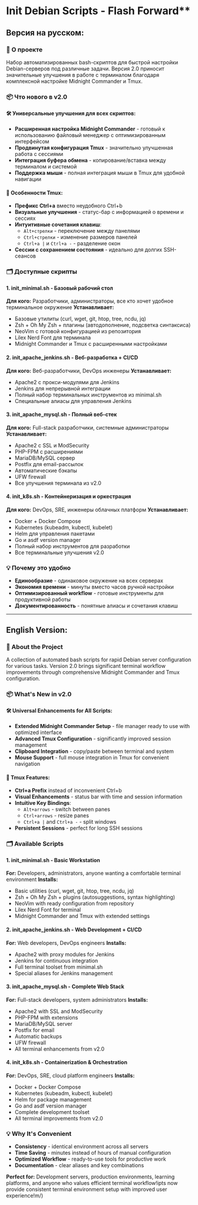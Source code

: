# Init Debian Scripts - Flash Forward**

## Версия на русском:


### 🚀 О проекте
Набор автоматизированных bash-скриптов для быстрой настройки Debian-серверов под различные задачи. Версия 2.0 приносит значительные улучшения в работе с терминалом благодаря комплексной настройке Midnight Commander и Tmux.

### 📦 Что нового в v2.0

#### 🛠 Универсальные улучшения для всех скриптов:
- **Расширенная настройка Midnight Commander** - готовый к использованию файловый менеджер с оптимизированным интерфейсом
- **Продвинутая конфигурация Tmux** - значительно улучшенная работа с сессиями
- **Интеграция буфера обмена** - копирование/вставка между терминалом и системой
- **Поддержка мыши** - полная интеграция мыши в Tmux для удобной навигации

#### 🎯 Особенности Tmux:
- **Префикс Ctrl+a** вместо неудобного Ctrl+b
- **Визуальные улучшения** - статус-бар с информацией о времени и сессиях
- **Интуитивные сочетания клавиш**:
  - `Alt+стрелки` - переключение между панелями
  - `Ctrl+стрелки` - изменение размеров панелей
  - `Ctrl+a |` и `Ctrl+a -` - разделение окон
- **Сессии с сохранением состояния** - идеально для долгих SSH-сеансов

### 🗂 Доступные скрипты

#### 1. init_minimal.sh - Базовый рабочий стол
**Для кого:** Разработчики, администраторы, все кто хочет удобное терминальное окружение
**Устанавливает:**
- Базовые утилиты (curl, wget, git, htop, tree, ncdu, jq)
- Zsh + Oh My Zsh + плагины (автодополнение, подсветка синтаксиса)
- NeoVim с готовой конфигурацией из репозитория
- Lilex Nerd Font для терминала
- Midnight Commander и Tmux с расширенными настройками

#### 2. init_apache_jenkins.sh - Веб-разработка + CI/CD
**Для кого:** Веб-разработчики, DevOps инженеры
**Устанавливает:**
- Apache2 с прокси-модулями для Jenkins
- Jenkins для непрерывной интеграции
- Полный набор терминальных инструментов из minimal.sh
- Специальные алиасы для управления Jenkins

#### 3. init_apache_mysql.sh - Полный веб-стек
**Для кого:** Full-stack разработчики, системные администраторы
**Устанавливает:**
- Apache2 с SSL и ModSecurity
- PHP-FPM с расширениями
- MariaDB/MySQL сервер
- Postfix для email-рассылок
- Автоматические бэкапы
- UFW firewall
- Все улучшения терминала из v2.0

#### 4. init_k8s.sh - Контейнеризация и оркестрация
**Для кого:** DevOps, SRE, инженеры облачных платформ
**Устанавливает:**
- Docker + Docker Compose
- Kubernetes (kubeadm, kubectl, kubelet)
- Helm для управления пакетами
- Go и asdf version manager
- Полный набор инструментов для разработки
- Все терминальные улучшения v2.0

### 💡 Почему это удобно
- **Единообразие** - одинаковое окружение на всех серверах
- **Экономия времени** - минуты вместо часов ручной настройки
- **Оптимизированный workflow** - готовые инструменты для продуктивной работы
- **Документированность** - понятные алиасы и сочетания клавиш

---

## English Version:

### 🚀 About the Project
A collection of automated bash scripts for rapid Debian server configuration for various tasks. Version 2.0 brings significant terminal workflow improvements through comprehensive Midnight Commander and Tmux configuration.

### 📦 What's New in v2.0

#### 🛠 Universal Enhancements for All Scripts:
- **Extended Midnight Commander Setup** - file manager ready to use with optimized interface
- **Advanced Tmux Configuration** - significantly improved session management
- **Clipboard Integration** - copy/paste between terminal and system
- **Mouse Support** - full mouse integration in Tmux for convenient navigation

#### 🎯 Tmux Features:
- **Ctrl+a Prefix** instead of inconvenient Ctrl+b
- **Visual Enhancements** - status bar with time and session information
- **Intuitive Key Bindings**:
  - `Alt+arrows` - switch between panes
  - `Ctrl+arrows` - resize panes
  - `Ctrl+a |` and `Ctrl+a -` - split windows
- **Persistent Sessions** - perfect for long SSH sessions

### 🗂 Available Scripts

#### 1. init_minimal.sh - Basic Workstation
**For:** Developers, administrators, anyone wanting a comfortable terminal environment
**Installs:**
- Basic utilities (curl, wget, git, htop, tree, ncdu, jq)
- Zsh + Oh My Zsh + plugins (autosuggestions, syntax highlighting)
- NeoVim with ready configuration from repository
- Lilex Nerd Font for terminal
- Midnight Commander and Tmux with extended settings

#### 2. init_apache_jenkins.sh - Web Development + CI/CD
**For:** Web developers, DevOps engineers
**Installs:**
- Apache2 with proxy modules for Jenkins
- Jenkins for continuous integration
- Full terminal toolset from minimal.sh
- Special aliases for Jenkins management

#### 3. init_apache_mysql.sh - Complete Web Stack
**For:** Full-stack developers, system administrators
**Installs:**
- Apache2 with SSL and ModSecurity
- PHP-FPM with extensions
- MariaDB/MySQL server
- Postfix for email
- Automatic backups
- UFW firewall
- All terminal enhancements from v2.0

#### 4. init_k8s.sh - Containerization & Orchestration
**For:** DevOps, SRE, cloud platform engineers
**Installs:**
- Docker + Docker Compose
- Kubernetes (kubeadm, kubectl, kubelet)
- Helm for package management
- Go and asdf version manager
- Complete development toolset
- All terminal improvements from v2.0

### 💡 Why It's Convenient
- **Consistency** - identical environment across all servers
- **Time Saving** - minutes instead of hours of manual configuration
- **Optimized Workflow** - ready-to-use tools for productive work
- **Documentation** - clear aliases and key combinations

**Perfect for:** Development servers, production environments, learning platforms, and anyone who values efficient terminal workflow!ipts now provide consistent terminal environment setup with improved user experience!m/)

